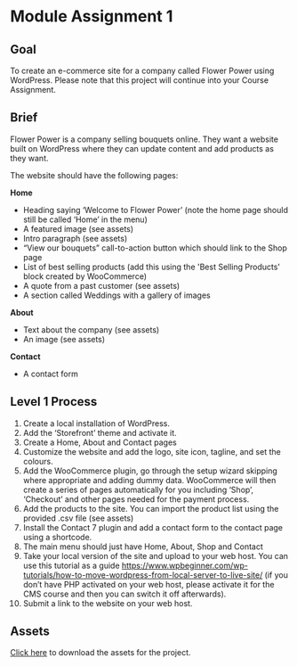 # Module Assignment 1

## Goal

To create an e-commerce site for a company called Flower Power using WordPress. Please note that this project will continue into your Course Assignment.

## Brief

Flower Power is a company selling bouquets online. They want a website built on WordPress where they can update content and add products as they want.

The website should have the following pages:

**Home**

*	Heading saying ‘Welcome to Flower Power’ (note the home page should still be called ‘Home’ in the menu)
*	A featured image (see assets)
*	Intro paragraph (see assets)
*	“View our bouquets” call-to-action button which should link to the Shop page
*	List of best selling products (add this using the 'Best Selling Products' block created by WooCommerce)
*	A quote from a past customer (see assets)
*	A section called Weddings with a gallery of images

**About**

*	Text about the company (see assets)
*	An image (see assets)

**Contact**

*	A contact form


## Level 1 Process

1.	Create a local installation of WordPress.
2.	Add the ‘Storefront’ theme and activate it.
3.	Create a Home, About and Contact pages
4.	Customize the website and add the logo, site icon, tagline, and set the colours.
5.	Add the WooCommerce plugin, go through the setup wizard skipping where appropriate and adding dummy data. WooCommerce will then create a series of pages automatically for you including ‘Shop’, ‘Checkout’ and other pages needed for the payment process.
6.	Add the products to the site. You can import the product list using the provided .csv file (see assets)
7.	Install the Contact 7 plugin and add a contact form to the contact page using a shortcode.
8.	The main menu should just have Home, About, Shop and Contact
9.	Take your local version of the site and upload to your web host. You can use this tutorial as a guide https://www.wpbeginner.com/wp-tutorials/how-to-move-wordpress-from-local-server-to-live-site/ (if you don’t have PHP activated on your web host, please activate it for the CMS course and then you can switch it off afterwards).
10.	Submit a link to the website on your web host.

## Assets

[Click here](http://files.noroff.no/lc/feu/courses/cms/assets.zip) to download the assets for the project.
